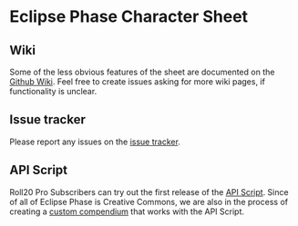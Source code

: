 # Eclipse Phase Character Sheet

## Wiki 
Some of the less obvious features of the sheet are documented on the [Github Wiki](https://github.com/Bathtor/EPSheet/wiki).
Feel free to create issues asking for more wiki pages, if functionality is unclear.

## Issue tracker
Please report any issues on the [issue tracker](https://github.com/Bathtor/EPSheet/issues).

## API Script
Roll20 Pro Subscribers can try out the first release of the [API Script](https://github.com/Bathtor/EPSheet/releases/tag/script-v1.0.0).
Since of all of Eclipse Phase is Creative Commons, we are also in the process of creating a [custom compendium](https://github.com/Bathtor/EPCompendium) that works with the API Script.
